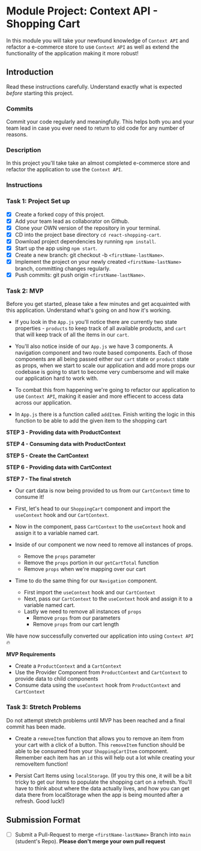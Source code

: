 # Module Project: Context API - Shopping Cart

In this module you will take your newfound knowledge of `Context API` and refactor a e-commerce store to use `Context API` as well as extend the functionality of the application making it more robust!

## Introduction

Read these instructions carefully. Understand exactly what is expected _before_ starting this project.

### Commits

Commit your code regularly and meaningfully. This helps both you and your team lead in case you ever need to return to old code for any number of reasons.

### Description

In this project you'll take take an almost completed e-commerce store and refactor the application to use the `Context API`.

### Instructions

### Task 1: Project Set up

- [x] Create a forked copy of this project.
- [x] Add your team lead as collaborator on Github.
- [x] Clone your OWN version of the repository in your terminal.
- [x] CD into the project base directory `cd react-shopping-cart`.
- [x] Download project dependencies by running `npm install`.
- [x] Start up the app using `npm start`.
- [x] Create a new branch: git checkout -b `<firstName-lastName>`.
- [x] Implement the project on your newly created `<firstName-lastName>` branch, committing changes regularly.
- [x] Push commits: git push origin `<firstName-lastName>`.

### Task 2: MVP

Before you get started, please take a few minutes and get acquainted with this application. Understand what's going on and how it's working.

- If you look in the `App.js` you'll notice there are currently two state properties - `products` to keep track of all available products, and `cart` that will keep track of all the items in our `cart`.

- You'll also notice inside of our `App.js` we have 3 components. A navigation component and two route based components. Each of those components are all being passed either our `cart` state or `product` state as props, when we start to scale our application and add more props our codebase is going to start to become very cumbersome and will make our application hard to work with.

- To combat this from happening we're going to refactor our application to use `Context API`, making it easier and more effiecent to access data across our application.

<!-- **Step 1 - Add item functionality** -->

- In `App.js` there is a function called `addItem`. Finish writing the logic in this function to be able to add the given item to the shopping cart

<!-- **STEP 2 - Creating ProductContext** -->

<!-- - In `src`, create a new folder named `contexts`, this folder is going to be used to hold all of `context objects` we create. -->

<!-- - Inside that folder create a new file named `ProductContext.js` -->

<!-- - In this file, import the `createContext` function from the react library and create our `ProductContext`. -->

**STEP 3 - Providing data with ProductContext**

<!-- - Now that we've created our `ProductContext` we can import into our `App.js`. Now we can start providing data across our application! -->

<!-- - Wrap all of your components/routes in `App.js` inside of `ProductContext.Provider` component. -->

<!-- - Next pass a value prop to your `Provider`. -->

<!-- - In the value prop we'll pass in the products state, and an addItem function that will allow us to add books to the cart. -->

<!-- ```js
<ProductContext.Provider value={{ products, addItem }}>
``` -->

<!-- - Now that we're providing our products state and addItem function we can simplify our products route a bit.

**Before**

```js
<Route exact path="/">
  <Products products={products} addItem={addItem} />
</Route>
```

**After**

```js
<Route exact path="/">
  <Products />
</Route>
```

- After refactoring you'll notice a few errors... Don't worry we'll clean those up shortly! -->

**STEP 4 - Consuming data with ProductContext**

<!-- - Now that our `ProductContext` is now providing data we can finally consume it! To do so let's head over to our `Products` component and import the `useContext` hook as well as our `ProductContext`. -->

<!-- - In the component, call the `useContext` hook and pass in the context object we want to use into it. -->
<!-- 
- When we do this, `useContext` is going to return value passed by our `ProductContext` Provider `value` prop. In our case we're getting back an object with two properties. A `products` property and a `addItem` property. We can go ahead and destructure those.

```js
const { products, addItem } = useContext(ProductContext);
``` -->

<!-- - Now that we have all of the data we need we can refactor our `Products` component from using props. -->

<!-- - To do so we just need to remove every instance of `props`.

  - Remove it from the function parameters
  - Remove it from the products map
  - Remove it from addItem prop -->

<!-- - Now our `Products` component is getting it's data solely from `Context API` 😃. -->

**STEP 5 - Create the CartContext**

<!-- - Now that we have refactored our `Products` component to utilize `Context API` let's refactor our `Cart` and `Navigation` Component to use `Context API` as well. -->
<!-- 
- To start create a new file in our contexts folder named `CartContext.js`, this context is going to be utilized by our `ShoppingCart` and `Navigation` component.

- Inside of our new `CartContext` import `createContext` and create a new context named `CartContext`. -->

**STEP 6 - Providing data with CartContext**

<!-- - Let's go ahead and bring our newly created `CartContext` into our `App.js` and wrap all of our components inside of our `CartContext.Provider`. Make sure our `ProductContext.Provider` is still the root provider. -->

<!-- - Now pass a value prop to our `CartContext.Provider`, this value prop is going to contain our `cart` state. -->

<!-- - Now that we're providing our cart data, we can start to refactor our `Navigation` and `ShoppingCart` components. -->

<!-- - Let's start with our `ShoppingCart` component first. Go ahead and refactor the `ShoppingCart` route to no longer use render props. This will throw us an error, but we'll be able to resolve it quickly.

- While were at it let's go ahead and remove the props from our navigation as well. -->

**STEP 7 - The final stretch**

- Our cart data is now being provided to us from our `CartContext` time to consume it!

- First, let's head to our `ShoppingCart` component and import the `useContext` hook and our `CartContext`.

- Now in the component, pass `CartContext` to the `useContext` hook and assign it to a variable named cart.

- Inside of our component we now need to remove all instances of props.

  - Remove the `props` parameter
  - Remove the `props` portion in our `getCartTotal` function
  - Remove `props` when we're mapping over our cart

- Time to do the same thing for our `Navigation` component.
  - First import the `useContext` hook and our `CartContext`
  - Next, pass our `CartContext` to the `useContext` hook and assign it to a variable named cart.
  - Lastly we need to remove all instances of `props`
    - Remove `props` from our parameters
    - Remove `props` from our cart length

We have now successfully converted our application into using `Context API` 🔥

**MVP Requirements**

- Create a `ProductContext` and a `CartContext`
- Use the Provider Component from `ProductContext` and `CartContext` to provide data to child components
- Consume data using the `useContext` hook from `ProductContext` and `CartContext`

### Task 3: Stretch Problems

Do not attempt stretch problems until MVP has been reached and a final commit has been made.

- Create a `removeItem` function that allows you to remove an item from your cart with a click of a button. This `removeItem` function should be able to be consumed from your `ShoppingCartItem` component.
  Remember each item has an `id` this will help out a lot while creating your removeItem function!

- Persist Cart Items using `localStorage`. (If you try this one, it will be a bit tricky to get our items to populate the shopping cart on a refresh. You'll have to think about where the data actually lives, and how you can get data there from localStorage when the app is being mounted after a refresh. Good luck!)

## Submission Format
* [ ] Submit a Pull-Request to merge `<firstName-lastName>` Branch into `main` (student's  Repo). **Please don't merge your own pull request**
